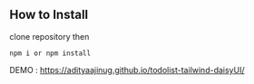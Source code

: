 
## How to Install

clone repository then
```
npm i or npm install

```


DEMO : https://adityaajinug.github.io/todolist-tailwind-daisyUI/